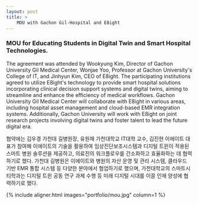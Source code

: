 ```yaml
---
layout: post
title: >
    MOU with Gachon Gil-Hospital and E8ight
---
```


### MOU for Educating Students in Digital Twin and Smart Hospital Technologies.

The agreement was attended by Wookyung Kim, Director of Gachon University Gil Medical Center, Wonjae Yoo, Professor at Gachon University's College of IT, and Jinhyun Kim, CEO of E8ight. The participating institutions agreed to utilize E8ight's technology to provide smart hospital solutions incorporating clinical decision support systems and digital twins, aiming to streamline and enhance the efficiency of medical workflows. Gachon University Gil Medical Center will collaborate with E8ight in various areas, including hospital asset management and cloud-based EMR integration systems. Additionally, Gachon University will work with E8ight on joint research projects involving digital twins and foster talent to lead the future digital era.

협약에는 김우경 가천대 길병원장, 유원재 가천대학교 IT대학 교수, 김진현 이에이트 대표가 참여해 이에이트의 기술을 활용하여 임상진단보조시스템과 디지털 트윈이 적용된 스마트 병원 솔루션을 제공하고, 의료진의 워크플로우를 간소화하고 효율화하는 데 협력하기로 했다. 가천대 길병원은 이에이트와 병원의 자산 운영 및 관리 시스템, 클라우드 기반 EMR 통합 시스템 등 다양한 분야에서 협업하기로 했으며, 가천대학교의 스마트시티학과는 디지털 트윈 공동 연구 과제 수행 등 미래 디지털 시대를 이끌 인재 양성에 협력하기로 했다.

{% include aligner.html images="portfolio/mou.jpg" column=1 %}
